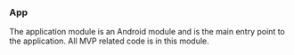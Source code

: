 ### App

The application module is an Android module and is the main entry point to the application. All MVP related code is in this module.